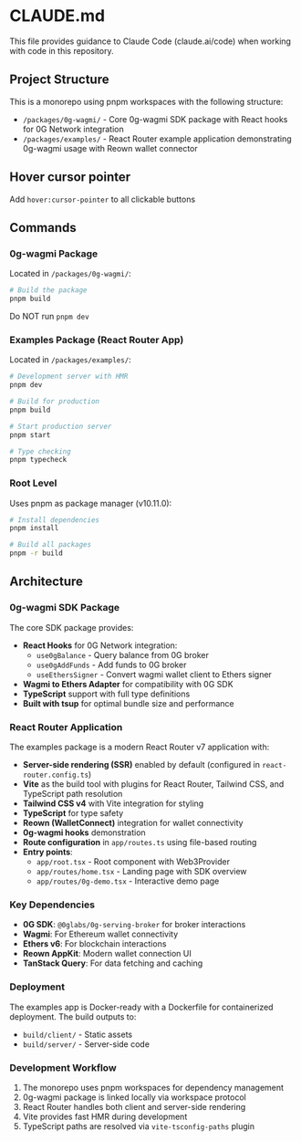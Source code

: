 # CLAUDE.md

This file provides guidance to Claude Code (claude.ai/code) when working with code in this repository.

## Project Structure

This is a monorepo using pnpm workspaces with the following structure:
- `/packages/0g-wagmi/` - Core 0g-wagmi SDK package with React hooks for 0G Network integration
- `/packages/examples/` - React Router example application demonstrating 0g-wagmi usage with Reown wallet connector

## Hover cursor pointer

Add `hover:cursor-pointer` to all clickable buttons

## Commands

### 0g-wagmi Package
Located in `/packages/0g-wagmi/`:

```bash
# Build the package
pnpm build
```

Do NOT run `pnpm dev`

### Examples Package (React Router App)
Located in `/packages/examples/`:

```bash
# Development server with HMR
pnpm dev

# Build for production
pnpm build

# Start production server
pnpm start

# Type checking
pnpm typecheck
```

### Root Level
Uses pnpm as package manager (v10.11.0):
```bash
# Install dependencies
pnpm install

# Build all packages
pnpm -r build
```

## Architecture

### 0g-wagmi SDK Package
The core SDK package provides:
- **React Hooks** for 0G Network integration:
  - `use0gBalance` - Query balance from 0G broker
  - `use0gAddFunds` - Add funds to 0G broker
  - `useEthersSigner` - Convert wagmi wallet client to Ethers signer
- **Wagmi to Ethers Adapter** for compatibility with 0G SDK
- **TypeScript** support with full type definitions
- **Built with tsup** for optimal bundle size and performance

### React Router Application
The examples package is a modern React Router v7 application with:
- **Server-side rendering (SSR)** enabled by default (configured in `react-router.config.ts`)
- **Vite** as the build tool with plugins for React Router, Tailwind CSS, and TypeScript path resolution
- **Tailwind CSS v4** with Vite integration for styling
- **TypeScript** for type safety
- **Reown (WalletConnect)** integration for wallet connectivity
- **0g-wagmi hooks** demonstration
- **Route configuration** in `app/routes.ts` using file-based routing
- **Entry points**:
  - `app/root.tsx` - Root component with Web3Provider
  - `app/routes/home.tsx` - Landing page with SDK overview
  - `app/routes/0g-demo.tsx` - Interactive demo page

### Key Dependencies
- **0G SDK**: `@0glabs/0g-serving-broker` for broker interactions
- **Wagmi**: For Ethereum wallet connectivity
- **Ethers v6**: For blockchain interactions
- **Reown AppKit**: Modern wallet connection UI
- **TanStack Query**: For data fetching and caching

### Deployment
The examples app is Docker-ready with a Dockerfile for containerized deployment. The build outputs to:
- `build/client/` - Static assets
- `build/server/` - Server-side code

### Development Workflow
1. The monorepo uses pnpm workspaces for dependency management
2. 0g-wagmi package is linked locally via workspace protocol
3. React Router handles both client and server-side rendering
4. Vite provides fast HMR during development
5. TypeScript paths are resolved via `vite-tsconfig-paths` plugin